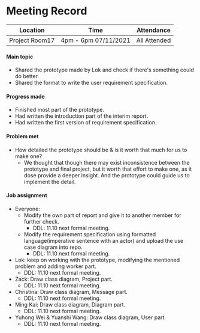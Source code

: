 # Meeting Record

| Location       | Time                  | Attendance   |
| -------------- | --------------------- | ------------ |
| Project Room17 | 4pm - 6pm  07/11/2021 | All Attended |

#### Main topic

- Shared the prototype made by Lok and check if there's something could do better.
- Shared the format to write the user requirement specification.

#### Progress made

- Finished most part of the prototype.
- Had written the introduction part of the interim report.
- Had written the first version of requirement specification.

#### Problem met

- How detailed the prototype should be & is it worth that much for us to make one?
  - We thought that though there may exist inconsistence between the prototype and final project, but it worth that effort to make one, as it dose provide a deeper insight. And the prototype could guide us to implement the detail.

#### Job assignment

- Everyone: 
  - Modify the own part of report and give it to another member for further check.
    - DDL: 11.10 next formal meeting.
  - Modify the requirement specification using formatted language(imperative sentence with an actor) and upload the use case diagram into repo.
    - DDL: 11.10 next formal meeting.
- Lok: keep on working with the prototype, modifying the mentioned problem and adding worker part.
  - DDL: 11.10 next formal meeting.
- Zack: Draw class diagram, Project part.
  - DDL: 11.10 next formal meeting.
- Christina: Draw class diagram, Message part.
  - DDL: 11.10 next formal meeting.
- Ming Kai: Draw class diagram, Diagram part.
  - DDL: 11.10 next formal meeting.
- Yuhong Wei & Yuanshi Wang: Draw class diagram, User part.
  - DDL: 11.10 next formal meeting.
